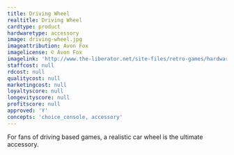 ```yaml
---
title: Driving Wheel
realtitle: Driving Wheel
cardtype: product
hardwaretype: accessory
image: driving-wheel.jpg
imageattribution: Avon Fox
imagelicense: © Avon Fox
imagelink: 'http://www.the-liberator.net/site-files/retro-games/hardware/ColecoVision/ColecoVision-Espansion-Module-No-2-Wheel/ColecoVision-Espansion-Module-No-2-Wheel-004.JPG'
staffcost: null
rdcost: null
qualitycost: null
marketingcost: null
loyaltyscore: null
longevityscore: null
profitscore: null
approved: 'Y'
concepts: 'choice_console, accessory'
---
```


For fans of driving based games, a realistic car wheel is the ultimate accessory.
